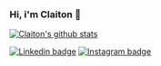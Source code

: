 ### Hi, i'm Claiton 👋

[![Claiton's github stats](https://github-readme-stats.vercel.app/api?username=claitonbarreto&show_icons=true&hide=issues&theme=dracula)](https://github.com/anuraghazra/github-readme-stats?hide=issues)

[![Linkedin badge](https://img.shields.io/static/v1?label=&nbsp;&message=Linkedin&color=0077B5&style=flat&logo=linkedin)](https://www.linkedin.com/in/claiton-barreto-9b5b16145/)
[![Instagram badge](https://img.shields.io/static/v1?label=&nbsp;&&message=Instagram&color=E20059&style=flat&logo=instagram&logoColor=fff)](https://www.instagram.com/cbarreto.dev/)

<!--
**ClaitonBarreto/claitonbarreto** is a ✨ _special_ ✨ repository because its `README.md` (this file) appears on your GitHub profile.

Here are some ideas to get you started:

- 🔭 I’m currently working on ...
- 🌱 I’m currently learning ...
- 👯 I’m looking to collaborate on ...
- 🤔 I’m looking for help with ...
- 💬 Ask me about ...
- 📫 How to reach me: ...
- 😄 Pronouns: ...
- ⚡ Fun fact: ...
-->
